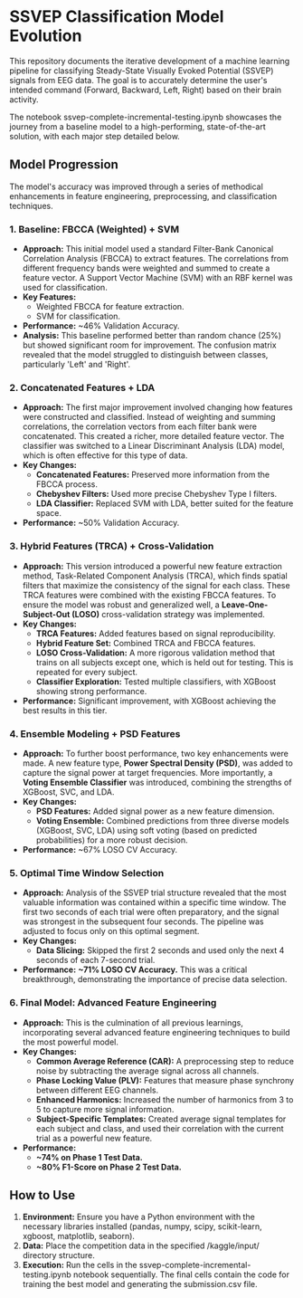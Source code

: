 # **SSVEP Classification Model Evolution**

This repository documents the iterative development of a machine learning pipeline for classifying Steady-State Visually Evoked Potential (SSVEP) signals from EEG data. The goal is to accurately determine the user's intended command (Forward, Backward, Left, Right) based on their brain activity.

The notebook ssvep-complete-incremental-testing.ipynb showcases the journey from a baseline model to a high-performing, state-of-the-art solution, with each major step detailed below.

## **Model Progression**

The model's accuracy was improved through a series of methodical enhancements in feature engineering, preprocessing, and classification techniques.

### **1\. Baseline: FBCCA (Weighted) \+ SVM**

* **Approach:** This initial model used a standard Filter-Bank Canonical Correlation Analysis (FBCCA) to extract features. The correlations from different frequency bands were weighted and summed to create a feature vector. A Support Vector Machine (SVM) with an RBF kernel was used for classification.  
* **Key Features:**  
  * Weighted FBCCA for feature extraction.  
  * SVM for classification.  
* **Performance:** \~46% Validation Accuracy.  
* **Analysis:** This baseline performed better than random chance (25%) but showed significant room for improvement. The confusion matrix revealed that the model struggled to distinguish between classes, particularly 'Left' and 'Right'.

### **2\. Concatenated Features \+ LDA**

* **Approach:** The first major improvement involved changing how features were constructed and classified. Instead of weighting and summing correlations, the correlation vectors from each filter bank were concatenated. This created a richer, more detailed feature vector. The classifier was switched to a Linear Discriminant Analysis (LDA) model, which is often effective for this type of data.  
* **Key Changes:**  
  * **Concatenated Features:** Preserved more information from the FBCCA process.  
  * **Chebyshev Filters:** Used more precise Chebyshev Type I filters.  
  * **LDA Classifier:** Replaced SVM with LDA, better suited for the feature space.  
* **Performance:** \~50% Validation Accuracy.

### **3\. Hybrid Features (TRCA) \+ Cross-Validation**

* **Approach:** This version introduced a powerful new feature extraction method, Task-Related Component Analysis (TRCA), which finds spatial filters that maximize the consistency of the signal for each class. These TRCA features were combined with the existing FBCCA features. To ensure the model was robust and generalized well, a **Leave-One-Subject-Out (LOSO)** cross-validation strategy was implemented.  
* **Key Changes:**  
  * **TRCA Features:** Added features based on signal reproducibility.  
  * **Hybrid Feature Set:** Combined TRCA and FBCCA features.  
  * **LOSO Cross-Validation:** A more rigorous validation method that trains on all subjects except one, which is held out for testing. This is repeated for every subject.  
  * **Classifier Exploration:** Tested multiple classifiers, with XGBoost showing strong performance.  
* **Performance:** Significant improvement, with XGBoost achieving the best results in this tier.

### **4\. Ensemble Modeling \+ PSD Features**

* **Approach:** To further boost performance, two key enhancements were made. A new feature type, **Power Spectral Density (PSD)**, was added to capture the signal power at target frequencies. More importantly, a **Voting Ensemble Classifier** was introduced, combining the strengths of XGBoost, SVC, and LDA.  
* **Key Changes:**  
  * **PSD Features:** Added signal power as a new feature dimension.  
  * **Voting Ensemble:** Combined predictions from three diverse models (XGBoost, SVC, LDA) using soft voting (based on predicted probabilities) for a more robust decision.  
* **Performance:** \~67% LOSO CV Accuracy.

### **5\. Optimal Time Window Selection**

* **Approach:** Analysis of the SSVEP trial structure revealed that the most valuable information was contained within a specific time window. The first two seconds of each trial were often preparatory, and the signal was strongest in the subsequent four seconds. The pipeline was adjusted to focus only on this optimal segment.  
* **Key Changes:**  
  * **Data Slicing:** Skipped the first 2 seconds and used only the next 4 seconds of each 7-second trial.  
* **Performance:** **\~71% LOSO CV Accuracy.** This was a critical breakthrough, demonstrating the importance of precise data selection.

### **6\. Final Model: Advanced Feature Engineering**

* **Approach:** This is the culmination of all previous learnings, incorporating several advanced feature engineering techniques to build the most powerful model.  
* **Key Changes:**  
  * **Common Average Reference (CAR):** A preprocessing step to reduce noise by subtracting the average signal across all channels.  
  * **Phase Locking Value (PLV):** Features that measure phase synchrony between different EEG channels.  
  * **Enhanced Harmonics:** Increased the number of harmonics from 3 to 5 to capture more signal information.  
  * **Subject-Specific Templates:** Created average signal templates for each subject and class, and used their correlation with the current trial as a powerful new feature.  
* **Performance:**  
  * **\~74% on Phase 1 Test Data.**  
  * **\~80% F1-Score on Phase 2 Test Data.**

## **How to Use**

1. **Environment:** Ensure you have a Python environment with the necessary libraries installed (pandas, numpy, scipy, scikit-learn, xgboost, matplotlib, seaborn).  
2. **Data:** Place the competition data in the specified /kaggle/input/ directory structure.  
3. **Execution:** Run the cells in the ssvep-complete-incremental-testing.ipynb notebook sequentially. The final cells contain the code for training the best model and generating the submission.csv file.